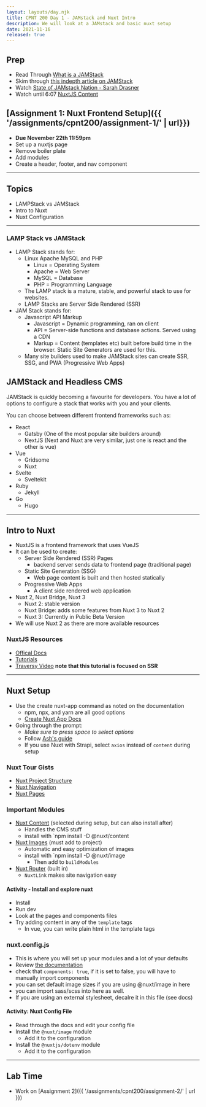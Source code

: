 ```yaml
---
layout: layouts/day.njk
title: CPNT 200 Day 1 - JAMstack and Nuxt Intro
description: We will look at a JAMstack and basic nuxt setup
date: 2021-11-16
released: true
---
```


## Prep
- Read Through [What is a JAMStack](https://jamstack.org/what-is-jamstack/)
- Skim through [this indepth article on JAMStack](https://www.freecodecamp.org/news/what-is-the-jamstack-and-how-do-i-host-my-website-on-it/)
- Watch [State of JAMstack Nation - Sarah Drasner](https://www.youtube.com/watch?v=COAVmST41Q0)
- Watch until 6:07 [NuxtJS Content](https://www.youtube.com/watch?v=UAQXQG5RnUQ)

## [Assignment 1: Nuxt Frontend Setup]({{ '/assignments/cpnt200/assignment-1/' | url}})
- **Due November 22th 11:59pm**
- Set up a nuxtjs page
- Remove boiler plate
- Add modules
- Create a header, footer, and nav component

---

## Topics
- LAMPStack vs JAMStack
- Intro to Nuxt
- Nuxt Configuration

---

### LAMP Stack vs JAMStack
- LAMP Stack stands for:
  - Linux Apache MySQL and PHP
    - Linux = Operating System
    - Apache = Web Server
    - MySQL = Database
    - PHP = Programming Language
  - The LAMP stack is a mature, stable, and powerful stack to use for websites.
  - LAMP Stacks are Server Side Rendered (SSR)
- JAM Stack stands for:
  - Javascript API Markup
    - Javascript = Dynamic programming, ran on client
    - API = Server-side functions and database actions. Served using a CDN
    - Markup = Content (templates etc) built before build time in the browser. Static Site Generators are used for this.
  - Many site builders used to make JAMStack sites can create SSR, SSG, and PWA (Progressive Web Apps)

## JAMStack and Headless CMS
JAMStack is quickly becoming a favourite for developers. You have a lot of options to configure a stack that works with you and your clients.

You can choose between different frontend frameworks such as:
- React
  - Gatsby (One of the most popular site builders around)
  - NextJS (Next and Nuxt are very similar, just one is react and the other is vue)
- Vue
  - Gridsome
  - Nuxt
- Svelte
  - Sveltekit
- Ruby
  - Jekyll
- Go
  - Hugo

---
## Intro to Nuxt
- NuxtJS is a frontend framework that uses VueJS
- It can be used to create:
  - Server Side Rendered (SSR) Pages
    - backend server sends data to frontend page (traditional page)
  - Static Site Generation (SSG)
    - Web page content is built and then hosted statically
  - Progressive Web Apps
    - A client side rendered web application
- Nuxt 2, Nuxt Bridge, Nuxt 3
  - Nuxt 2: stable version
  - Nuxt Bridge: adds some features from Nuxt 3 to Nuxt 2
  - Nuxt 3: Currently in Public Beta Version
- We will use Nuxt 2 as there are more available resources

### NuxtJS Resources
- [Offical Docs](https://nuxtjs.org/docs/get-started/installation)
- [Tutorials](https://nuxtjs.org/tutorials)
- [Traversy Video](https://www.youtube.com/watch?v=ltzlhAxJr74) **note that this tutorial is focused on SSR**

---

## Nuxt Setup
- Use the create nuxt-app command as noted on the documentation
  - npm, npx, and yarn are all good options
  - [Create Nuxt App Docs](https://github.com/nuxt/create-nuxt-app/blob/master/README.md)
- Going through the prompt:
  - _Make sure to press space to select options_
  - Follow [Ash's guide](https://gist.github.com/lilyx13/db43759b547b7cf909d4167d0577d482)       
  - If you use Nuxt with Strapi, select `axios` instead of `content` during setup

### Nuxt Tour Gists
- [Nuxt Project Structure](https://gist.github.com/lilyx13/4c973750fb63713d04f7d2f64fa20223)
- [Nuxt Navigation](https://gist.github.com/lilyx13/3ae4627f079929978634d9d84b776f35)
- [Nuxt Pages](https://gist.github.com/lilyx13/b4dfac6b3f0c3a5c98dee24a6d44eb72) 

### Important Modules
- [Nuxt Content](https://content.nuxtjs.org/) (selected during setup, but can also install after)
  - Handles the CMS stuff
  - install with `npm install -D @nuxt/content
- [Nuxt Images](https://image.nuxtjs.org/) (must add to project)
  - Automatic and easy optimization of images
  - install with `npm install -D @nuxt/image
    - Then add to `buildModules`
- [Nuxt Router](https://nuxtjs.org/docs/get-started/routing/) (built in)
  - `NuxtLink` makes site navigation easy

#### Activity - Install and explore nuxt
- Install
- Run dev
- Look at the pages and components files
- Try adding content in any of the `template` tags
  - In vue, you can write plain html in the template tags

### nuxt.config.js
- This is where you will set up your modules and a lot of your defaults
- Review [the documentation](https://nuxtjs.org/docs/directory-structure/nuxt-config/)
- check that `components: true`, if it is set to false, you will have to manually import components
- you can set default image sizes if you are using @nuxt/image in here
- you can import sass/scss into here as well.
- If you are using an external stylesheet, decalre it in this file (see docs)

#### Activity: Nuxt Config File
- Read through the docs and edit your config file
- Install the `@nuxt/image` module
  - Add it to the configuration
- Install the `@nuxtjs/dotenv` module
  - Add it to the configuration

---

## Lab Time
- Work on [Assignment 2]({{ '/assignments/cpnt200/assignment-2/' | url }})
